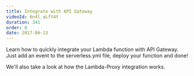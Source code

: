 ```yaml
---
title: Integrate with API Gateway
videoId: 6n4l_aLfY4Y
duration: 341
order: 8
date: 2017-06-13
---
```


Learn how to quickly integrate your Lambda function with API Gateway. Just add an event to the serverless.yml file, deploy your function and done!

We'll also take a look at how the Lambda-Proxy integration works.
